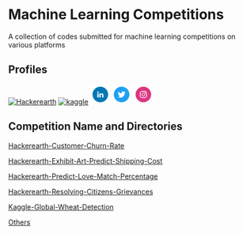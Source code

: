 # Machine Learning Competitions
 A collection of codes submitted for machine learning competitions on various platforms


## Profiles

<a href="https://www.hackerearth.com/@pishangujeniya"><img src="https://static-fastly.hackerearth.com/static/hackerearth/images/logo/HE_identity.png" width="40" alt="Hackerearth"></a> 
<a href="https://www.kaggle.com/pishangujeniya"><img src="https://www.kaggle.com/static/images/site-logo.png" width="40" alt="kaggle"></a> 
<a href="https://www.linkedin.com/in/pishangujeniya"><img src="https://github.com/aritraroy/social-icons/blob/master/linkedin-icon.png?raw=true" width="40" alt="linkedin"></a> 
<a href="https://twitter.com/pishangujeniya"><img src="https://github.com/aritraroy/social-icons/blob/master/twitter-icon.png?raw=true" width="40" alt="twitter"></a> 
<a href="https://www.instagram.com/pishang.ujeniya"><img src="https://github.com/aritraroy/social-icons/blob/master/instagram-icon.png?raw=true" width="40" alt="instagram"></a>

## Competition Name and Directories

[Hackerearth-Customer-Churn-Rate](./Hackerearth-Customer-Churn-Rate)

[Hackerearth-Exhibit-Art-Predict-Shipping-Cost](./Hackerearth-Exhibit-Art-Predict-Shipping-Cost)

[Hackerearth-Predict-Love-Match-Percentage](./Hackerearth-Predict-Love-Match-Percentage)

[Hackerearth-Resolving-Citizens-Grievances](./Hackerearth-Resolving-Citizens-Grievances)

[Kaggle-Global-Wheat-Detection](./Kaggle-Global-Wheat-Detection)

[Others](./Others)
